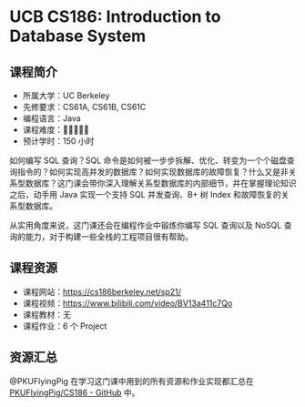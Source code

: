 # UCB CS186: Introduction to Database System

## 课程简介

- 所属大学：UC Berkeley
- 先修要求：CS61A, CS61B, CS61C
- 编程语言：Java
- 课程难度：🌟🌟🌟🌟🌟
- 预计学时：150 小时

如何编写 SQL 查询？SQL 命令是如何被一步步拆解、优化、转变为一个个磁盘查询指令的？如何实现高并发的数据库？如何实现数据库的故障恢复？什么又是非关系型数据库？这门课会带你深入理解关系型数据库的内部细节，并在掌握理论知识之后，动手用 Java 实现一个支持 SQL 并发查询、B+ 树 Index 和故障恢复的关系型数据库。

从实用角度来说，这门课还会在编程作业中锻炼你编写 SQL 查询以及 NoSQL 查询的能力，对于构建一些全栈的工程项目很有帮助。

## 课程资源

- 课程网站：<https://cs186berkeley.net/sp21/>
- 课程视频：<https://www.bilibili.com/video/BV13a411c7Qo>
- 课程教材：无
- 课程作业：6 个 Project

## 资源汇总

@PKUFlyingPig 在学习这门课中用到的所有资源和作业实现都汇总在 [PKUFlyingPig/CS186 - GitHub](https://github.com/PKUFlyingPig/CS186) 中。
